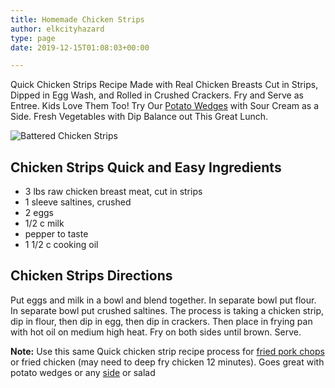 ```yaml
---
title: Homemade Chicken Strips
author: elkcityhazard
type: page
date: 2019-12-15T01:08:03+00:00

---
```

Quick Chicken Strips Recipe Made with Real Chicken Breasts Cut in Strips, Dipped in Egg Wash, and Rolled in Crushed Crackers. Fry and Serve as Entree. Kids Love Them Too! Try Our <a href="/wordpress/chef-franks-seasoning-recipes/simple-and-tasty-potato-wedges/" rel="noopener noreferrer" target="_blank">Potato Wedges</a> with Sour Cream as a Side. Fresh Vegetables with Dip Balance out This Great Lunch.

![Battered Chicken Strips][1] 

## Chicken Strips Quick and Easy Ingredients

  * 3 lbs raw chicken breast meat, cut in strips
  * 1 sleeve saltines, crushed
  * 2 eggs
  * 1/2 c milk
  * pepper to taste
  * 1 1/2 c cooking oil

## Chicken Strips Directions

Put eggs and milk in a bowl and blend together. In separate bowl put flour. In separate bowl put crushed saltines. The process is taking a chicken strip, dip in flour, then dip in egg, then dip in crackers. Then place in frying pan with hot oil on medium high heat. Fry on both sides until brown. Serve.

**Note:** Use this same Quick chicken strip recipe process for <a href="/wordpress/easy-pork-recipes/southern-fried-pork-chops/" rel="noopener noreferrer" target="_blank">fried pork chops</a> or fried chicken (may need to deep fry chicken 12 minutes). Goes great with potato wedges or any <a href="/wordpress/institutional-recipes-for-200/easy-side-dishes/" rel="noopener noreferrer" target="_blank">side</a> or salad

 [1]: http://www.quick-e-recipes.com/sitebuildercontent/sitebuilderpictures/.pond/IMG_0413_1024.jpg.w300h225.jpg